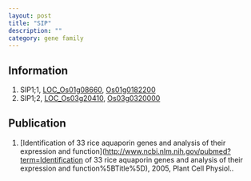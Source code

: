 ```yaml
---
layout: post
title: "SIP"
description: ""
category: gene family
---
```


## Information
1. SIP1;1, [LOC_Os01g08660](http://rice.plantbiology.msu.edu/cgi-bin/ORF_infopage.cgi?orf=LOC_Os01g08660), [Os01g0182200](http://rapdb.dna.affrc.go.jp/viewer/gbrowse_details/irgsp1?name=Os01g0182200)
2. SIP1;2, [LOC_Os03g20410](http://rice.plantbiology.msu.edu/cgi-bin/ORF_infopage.cgi?orf=LOC_Os03g20410), [Os03g0320000](http://rapdb.dna.affrc.go.jp/viewer/gbrowse_details/irgsp1?name=Os03g0320000)

## Publication
1. [Identification of 33 rice aquaporin genes and analysis of their expression and function](http://www.ncbi.nlm.nih.gov/pubmed?term=Identification of 33 rice aquaporin genes and analysis of their expression and function%5BTitle%5D), 2005, Plant Cell Physiol..


